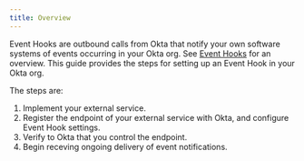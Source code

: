 ```yaml
---
title: Overview
---
```


Event Hooks are outbound calls from Okta that notify your own software systems of events occurring in your Okta org. See [Event Hooks](/docs/concepts/event-hooks/) for an overview. This guide provides the steps for setting up an Event Hook in your Okta org.

The steps are:

1. Implement your external service.
1. Register the endpoint of your external service with Okta, and configure Event Hook settings.
1. Verify to Okta that you control the endpoint.
1. Begin receving ongoing delivery of event notifications.

<NextSectionLink/>

